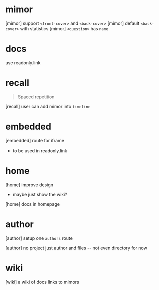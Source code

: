 # mimor

[mimor] support `<front-cover>` and `<back-cover>`
[mimor] default `<back-cover>` with statistics
[mimor] `<question>` has `name`

# docs

use readonly.link

# recall

> Spaced repetition

[recall] user can add mimor into `timeline`

# embedded

[embedded] route for iframe

- to be used in readonly.link

# home

[home] improve design

- maybe just show the wiki?

[home] docs in homepage

# author

[author] setup one `authors` route

[author] no project just author and files -- not even directory for now

# wiki

[wiki] a wiki of docs links to mimors
